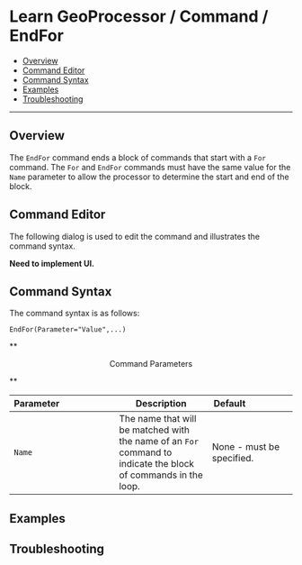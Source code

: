 # Learn GeoProcessor / Command / EndFor #

* [Overview](#overview)
* [Command Editor](#command-editor)
* [Command Syntax](#command-syntax)
* [Examples](#examples)
* [Troubleshooting](#troubleshooting)

-------------------------

## Overview ##

The `EndFor` command ends a block of commands that start with a `For` command. The `For`
and `EndFor` commands must have the same value for the `Name` parameter to allow the processor to
determine the start and end of the block.

## Command Editor ##

The following dialog is used to edit the command and illustrates the command syntax.

**Need to implement UI.**

## Command Syntax ##

The command syntax is as follows:

```text
EndFor(Parameter="Value",...)
```
**<p style="text-align: center;">
Command Parameters
</p>**

| **Parameter**&nbsp;&nbsp;&nbsp;&nbsp;&nbsp;&nbsp;&nbsp;&nbsp;&nbsp;&nbsp;&nbsp;&nbsp;&nbsp;&nbsp;&nbsp;&nbsp;&nbsp;&nbsp;&nbsp;&nbsp;&nbsp; | **Description** | **Default**&nbsp;&nbsp;&nbsp;&nbsp;&nbsp;&nbsp;&nbsp;&nbsp;&nbsp;&nbsp;&nbsp;&nbsp;&nbsp;&nbsp;&nbsp;&nbsp;&nbsp; |
| --------------|-----------------|----------------- |
| `Name` | The name that will be matched with the name of an `For` command to indicate the block of commands in the loop. | None - must be specified. |


## Examples ##

## Troubleshooting ##
